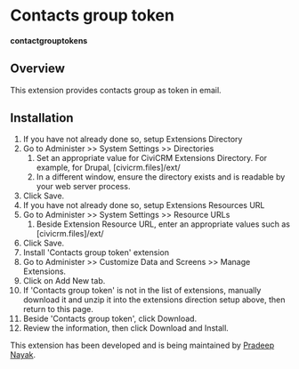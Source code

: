 # Contacts group token

#### contactgrouptokens

## Overview

This extension provides contacts group as token in email.

## Installation

1. If you have not already done so, setup Extensions Directory
  1. Go to Administer >> System Settings >> Directories
      1. Set an appropriate value for CiviCRM Extensions Directory. For example, for Drupal, [civicrm.files]/ext/
      1. In a different window, ensure the directory exists and is readable by your web server process.
  1. Click Save.
1. If you have not already done so, setup Extensions Resources URL
  1. Go to Administer >> System Settings >> Resource URLs
      1. Beside Extension Resource URL, enter an appropriate values such as [civicrm.files]/ext/
  1. Click Save.
1. Install 'Contacts group token' extension
  1. Go to Administer >> Customize Data and Screens >> Manage Extensions.
  1. Click on Add New tab.
  1. If 'Contacts group token' is not in the list of extensions, manually download it and unzip it into the extensions direction setup above, then return to this page.
  1. Beside 'Contacts group token', click Download.
  1. Review the information, then click Download and Install.

This extension has been developed and is being maintained by [Pradeep Nayak](https://github.com/pradpnayak/).
